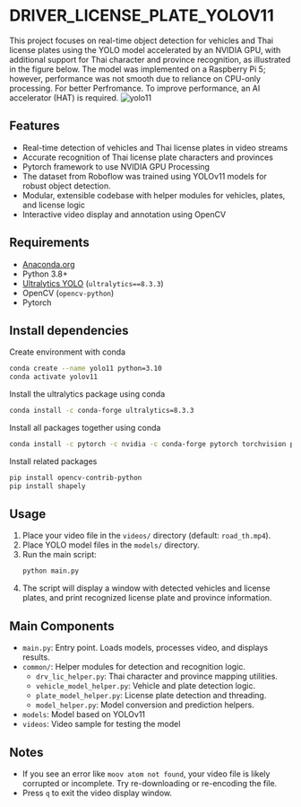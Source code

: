 # DRIVER_LICENSE_PLATE_YOLOV11

This project focuses on real-time object detection for vehicles and Thai license plates using the YOLO model accelerated by an NVIDIA GPU, with additional support for Thai character and province recognition, as illustrated in the figure below. The model was implemented on a Raspberry Pi 5; however, performance was not smooth due to reliance on CPU-only processing. For better Perfromance. To improve performance, an AI accelerator (HAT) is required.
![yolo11](https://github.com/user-attachments/assets/e5fff002-96e4-4f3c-a504-eabcd6d14e00)

## Features

- Real-time detection of vehicles and Thai license plates in video streams
- Accurate recognition of Thai license plate characters and provinces
- Pytorch framework to use NVIDIA GPU Processing
- The dataset from Roboflow was trained using YOLOv11 models for robust object detection.
- Modular, extensible codebase with helper modules for vehicles, plates, and license logic
- Interactive video display and annotation using OpenCV

## Requirements

- [Anaconda.org](https://www.anaconda.com/download)
- Python 3.8+
- [Ultralytics YOLO](https://github.com/ultralytics/ultralytics) (`ultralytics==8.3.3`)
- OpenCV (`opencv-python`)
- Pytorch

##  Install dependencies

Create environment with conda
```bash
conda create --name yolo11 python=3.10
conda activate yolov11
```

Install the ultralytics package using conda
```bash
conda install -c conda-forge ultralytics=8.3.3
```

Install all packages together using conda
```bash
conda install -c pytorch -c nvidia -c conda-forge pytorch torchvision pytorch-cuda=12.1 ultralytics=8.3.3
```

Install related packages
```bash
pip install opencv-contrib-python
pip install shapely
```

## Usage

1. Place your video file in the `videos/` directory (default: `road_th.mp4`).
2. Place YOLO model files in the `models/` directory.
3. Run the main script:
   ```bash
   python main.py
   ```
4. The script will display a window with detected vehicles and license plates, and print recognized license plate and province information.

## Main Components

- `main.py`: Entry point. Loads models, processes video, and displays results.
- `common/`: Helper modules for detection and recognition logic.
  - `drv_lic_helper.py`: Thai character and province mapping utilities.
  - `vehicle_model_helper.py`: Vehicle and plate detection logic.
  - `plate_model_helper.py`: License plate detection and threading.
  - `model_helper.py`: Model conversion and prediction helpers.
- `models`: Model based on YOLOv11
- `videos`: Video sample for testing the model

## Notes

- If you see an error like `moov atom not found`, your video file is likely corrupted or incomplete. Try re-downloading or re-encoding the file.
- Press `q` to exit the video display window.

